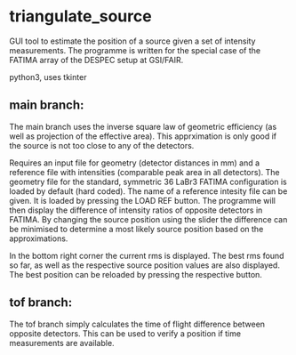 # triangulate_source

GUI tool to estimate the position of a source given a set of intensity measurements.
The programme is written for the special case of the FATIMA array of the DESPEC setup
at GSI/FAIR.

python3, uses tkinter

## main branch:
The main branch uses the inverse square law of geometric efficiency (as well
as projection of the effective area). This apprximation is only good if the
source is not too close to any of the detectors.

Requires an input file for geometry (detector distances in mm) and a reference file
with intensities (comparable peak area in all detectors). The geometry file for the standard,
symmetric 36 LaBr3 FATIMA configuration is loaded by default (hard coded). The name of a
reference intesity file can be given. It is loaded by pressing the LOAD REF button. The
programme will then display the difference of intensity ratios of opposite detectors in FATIMA.
By changing the source position using the slider the difference can be minimised to determine a
most likely source position based on the approximations.

In the bottom right corner the current rms is displayed. The best rms found so far, as well
as the respective source position values are also displayed. The best position can be
reloaded by pressing the respective button.

## tof branch:
The tof branch simply calculates the time of flight difference between opposite detectors.
This can be used to verify a position if time measurements are available.

